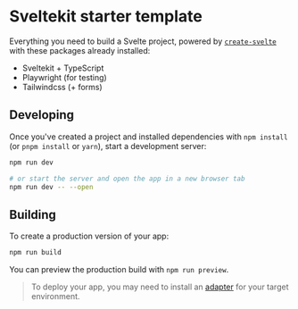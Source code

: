 # Sveltekit starter template

Everything you need to build a Svelte project, powered by [`create-svelte`](https://github.com/sveltejs/kit/tree/master/packages/create-svelte) with these packages already installed:
 - Sveltekit + TypeScript
 - Playwright (for testing)
 - Tailwindcss (+ forms)

## Developing

Once you've created a project and installed dependencies with `npm install` (or `pnpm install` or `yarn`), start a development server:

```bash
npm run dev

# or start the server and open the app in a new browser tab
npm run dev -- --open
```

## Building

To create a production version of your app:

```bash
npm run build
```

You can preview the production build with `npm run preview`.

> To deploy your app, you may need to install an [adapter](https://kit.svelte.dev/docs/adapters) for your target environment.

